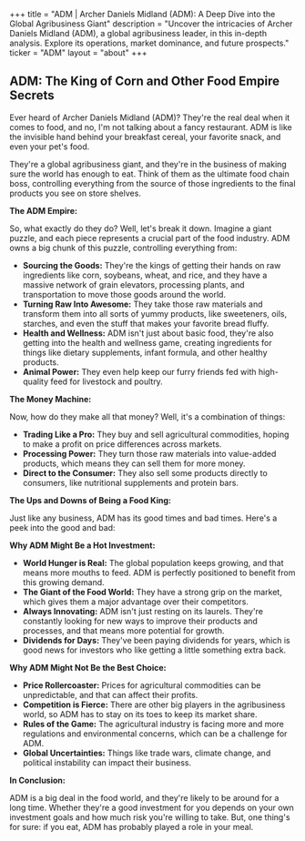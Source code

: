 +++
title = "ADM |   Archer Daniels Midland (ADM): A Deep Dive into the Global Agribusiness Giant"
description = "Uncover the intricacies of Archer Daniels Midland (ADM), a global agribusiness leader, in this in-depth analysis. Explore its operations, market dominance, and future prospects."
ticker = "ADM"
layout = "about"
+++

        


## ADM: The King of Corn and Other Food Empire Secrets

Ever heard of Archer Daniels Midland (ADM)? They're the real deal when it comes to food, and no, I'm not talking about a fancy restaurant. ADM is like the invisible hand behind your breakfast cereal, your favorite snack, and even your pet's food.

They're a global agribusiness giant, and they're in the business of making sure the world has enough to eat. Think of them as the ultimate food chain boss, controlling everything from the source of those ingredients to the final products you see on store shelves. 

**The ADM Empire:**

So, what exactly do they do? Well, let's break it down. Imagine a giant puzzle, and each piece represents a crucial part of the food industry. ADM owns a big chunk of this puzzle, controlling everything from:

* **Sourcing the Goods:** They're the kings of getting their hands on raw ingredients like corn, soybeans, wheat, and rice, and they have a massive network of grain elevators, processing plants, and transportation to move those goods around the world.
* **Turning Raw Into Awesome:** They take those raw materials and transform them into all sorts of yummy products, like sweeteners, oils, starches, and even the stuff that makes your favorite bread fluffy. 
* **Health and Wellness:** ADM isn't just about basic food, they're also getting into the health and wellness game, creating ingredients for things like dietary supplements, infant formula, and other healthy products.
* **Animal Power:** They even help keep our furry friends fed with high-quality feed for livestock and poultry. 

**The Money Machine:**

Now, how do they make all that money? Well, it's a combination of things:

* **Trading Like a Pro:** They buy and sell agricultural commodities, hoping to make a profit on price differences across markets. 
* **Processing Power:** They turn those raw materials into value-added products, which means they can sell them for more money.
* **Direct to the Consumer:** They also sell some products directly to consumers, like nutritional supplements and protein bars.

**The Ups and Downs of Being a Food King:**

Just like any business, ADM has its good times and bad times. Here's a peek into the good and bad:

**Why ADM Might Be a Hot Investment:**

* **World Hunger is Real:** The global population keeps growing, and that means more mouths to feed. ADM is perfectly positioned to benefit from this growing demand.
* **The Giant of the Food World:** They have a strong grip on the market, which gives them a major advantage over their competitors.
* **Always Innovating:** ADM isn't just resting on its laurels. They're constantly looking for new ways to improve their products and processes, and that means more potential for growth.
* **Dividends for Days:** They've been paying dividends for years, which is good news for investors who like getting a little something extra back.

**Why ADM Might Not Be the Best Choice:**

* **Price Rollercoaster:** Prices for agricultural commodities can be unpredictable, and that can affect their profits. 
* **Competition is Fierce:** There are other big players in the agribusiness world, so ADM has to stay on its toes to keep its market share.
* **Rules of the Game:** The agricultural industry is facing more and more regulations and environmental concerns, which can be a challenge for ADM.
* **Global Uncertainties:** Things like trade wars, climate change, and political instability can impact their business. 

**In Conclusion:**

ADM is a big deal in the food world, and they're likely to be around for a long time. Whether they're a good investment for you depends on your own investment goals and how much risk you're willing to take. But, one thing's for sure: if you eat, ADM has probably played a role in your meal. 

        